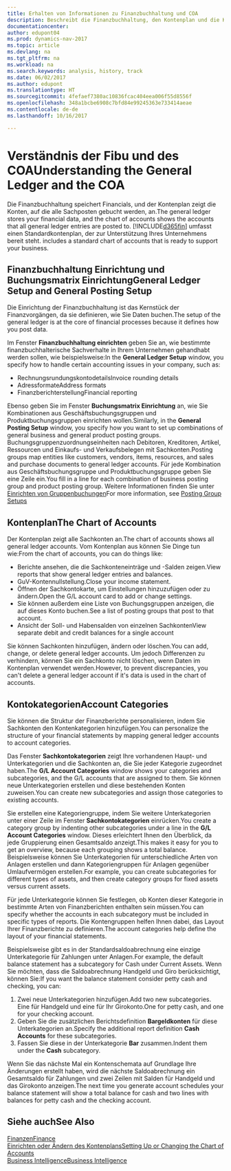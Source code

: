 ```yaml
---
title: Erhalten von Informationen zu Finanzbuchhaltung und COA
description: Beschreibt die Finanzbuchhaltung, den Kontenplan und die Kontokategorien.
documentationcenter: 
author: edupont04
ms.prod: dynamics-nav-2017
ms.topic: article
ms.devlang: na
ms.tgt_pltfrm: na
ms.workload: na
ms.search.keywords: analysis, history, track
ms.date: 06/02/2017
ms.author: edupont
ms.translationtype: HT
ms.sourcegitcommit: 4fefaef7380ac10836fcac404eea006f55d8556f
ms.openlocfilehash: 348a1bcbe6908c7bfd84e99245363e733414aeae
ms.contentlocale: de-de
ms.lasthandoff: 10/16/2017

---
```

# <a name="understanding-the-general-ledger-and-the-coa"></a><span data-ttu-id="785ee-103">Verständnis der Fibu und des COA</span><span class="sxs-lookup"><span data-stu-id="785ee-103">Understanding the General Ledger and the COA</span></span>
<span data-ttu-id="785ee-104">Die Finanzbuchhaltung speichert Financials, und der Kontenplan zeigt die Konten, auf die alle Sachposten gebucht werden, an.</span><span class="sxs-lookup"><span data-stu-id="785ee-104">The general ledger stores your financial data, and the chart of accounts shows the accounts that all general ledger entries are posted to.</span></span> [!INCLUDE[d365fin](includes/d365fin_md.md)]<span data-ttu-id="785ee-105"> umfasst einen Standardkontenplan, der zur Unterstützung Ihres Unternehmens bereit steht.</span><span class="sxs-lookup"><span data-stu-id="785ee-105"> includes a standard chart of accounts that is ready to support your business.</span></span>

## <a name="general-ledger-setup-and-general-posting-setup"></a><span data-ttu-id="785ee-106">Finanzbuchhaltung Einrichtung und Buchungsmatrix Einrichtung</span><span class="sxs-lookup"><span data-stu-id="785ee-106">General Ledger Setup and General Posting Setup</span></span>
<span data-ttu-id="785ee-107">Die Einrichtung der Finanzbuchhaltung ist das Kernstück der Finanzvorgängen, da sie definieren, wie Sie Daten buchen.</span><span class="sxs-lookup"><span data-stu-id="785ee-107">The setup of the general ledger is at the core of financial processes because it defines how you post data.</span></span>  

<span data-ttu-id="785ee-108">Im Fenster **Finanzbuchhaltung einrichten** geben Sie an, wie bestimmte finanzbuchhalterische Sachverhalte in Ihrem Unternehmen gehandhabt werden sollen, wie beispielsweise:</span><span class="sxs-lookup"><span data-stu-id="785ee-108">In the **General Ledger Setup** window, you specify how to handle certain accounting issues in your company, such as:</span></span>  

* <span data-ttu-id="785ee-109">Rechnungsrundungskontodetails</span><span class="sxs-lookup"><span data-stu-id="785ee-109">Invoice rounding details</span></span>  
* <span data-ttu-id="785ee-110">Adressformate</span><span class="sxs-lookup"><span data-stu-id="785ee-110">Address formats</span></span>  
* <span data-ttu-id="785ee-111">Finanzberichterstellung</span><span class="sxs-lookup"><span data-stu-id="785ee-111">Financial reporting</span></span>  

<span data-ttu-id="785ee-112">Ebenso geben Sie im Fenster **Buchungsmatrix Einrichtung** an, wie Sie Kombinationen aus Geschäftsbuchungsgruppen und Produktbuchungsgruppen einrichten wollen.</span><span class="sxs-lookup"><span data-stu-id="785ee-112">Similarly, in the **General Posting Setup** window, you specify how you want to set up combinations of general business and general product posting groups.</span></span> <span data-ttu-id="785ee-113">Buchungsgruppenzuordnungseinheiten nach Debitoren, Kreditoren, Artikel, Ressourcen und Einkaufs- und Verkaufsbelegen mit Sachkonten.</span><span class="sxs-lookup"><span data-stu-id="785ee-113">Posting groups map entities like customers, vendors, items, resources, and sales and purchase documents to general ledger accounts.</span></span> <span data-ttu-id="785ee-114">Für jede Kombination aus Geschäftsbuchungsgruppe und Produktbuchungsgruppe geben Sie eine Zeile ein.</span><span class="sxs-lookup"><span data-stu-id="785ee-114">You fill in a line for each combination of business posting group and product posting group.</span></span> <span data-ttu-id="785ee-115">Weitere Informationen finden Sie unter [Einrichten von Gruppenbuchungen](finance-posting-groups.md)</span><span class="sxs-lookup"><span data-stu-id="785ee-115">For more information, see [Posting Group Setups](finance-posting-groups.md)</span></span>  

## <a name="the-chart-of-accounts"></a><span data-ttu-id="785ee-116">Kontenplan</span><span class="sxs-lookup"><span data-stu-id="785ee-116">The Chart of Accounts</span></span>
<span data-ttu-id="785ee-117">Der Kontenplan zeigt alle Sachkonten an.</span><span class="sxs-lookup"><span data-stu-id="785ee-117">The chart of accounts shows all general ledger accounts.</span></span> <span data-ttu-id="785ee-118">Vom Kontenplan aus können Sie Dinge tun wie:</span><span class="sxs-lookup"><span data-stu-id="785ee-118">From the chart of accounts, you can do things like:</span></span>  

* <span data-ttu-id="785ee-119">Berichte ansehen, die die Sachkonteneinträge und -Salden zeigen.</span><span class="sxs-lookup"><span data-stu-id="785ee-119">View reports that show general ledger entries and balances.</span></span>  
* <span data-ttu-id="785ee-120">GuV-Kontennullstellung.</span><span class="sxs-lookup"><span data-stu-id="785ee-120">Close your income statement.</span></span>  
* <span data-ttu-id="785ee-121">Öffnen der Sachkontokarte, um Einstellungen hinzuzufügen oder zu ändern.</span><span class="sxs-lookup"><span data-stu-id="785ee-121">Open the G/L account card to add or change settings.</span></span>  
* <span data-ttu-id="785ee-122">Sie können außerdem eine Liste von Buchungsgruppen anzeigen, die auf dieses Konto buchen.</span><span class="sxs-lookup"><span data-stu-id="785ee-122">See a list of posting groups that post to that account.</span></span>
* <span data-ttu-id="785ee-123">Ansicht der Soll- und Habensalden von einzelnen Sachkonten</span><span class="sxs-lookup"><span data-stu-id="785ee-123">View separate debit and credit balances for a single account</span></span>  

<span data-ttu-id="785ee-124">Sie können Sachkonten hinzufügen, ändern oder löschen.</span><span class="sxs-lookup"><span data-stu-id="785ee-124">You can add, change, or delete general ledger accounts.</span></span> <span data-ttu-id="785ee-125">Um jedoch Differenzen zu verhindern, können Sie ein Sachkonto nicht löschen, wenn Daten im Kontenplan verwendet werden.</span><span class="sxs-lookup"><span data-stu-id="785ee-125">However, to prevent discrepancies, you can't delete a general ledger account if it's data is used in the chart of accounts.</span></span>  

## <a name="account-categories"></a><span data-ttu-id="785ee-126">Kontokategorien</span><span class="sxs-lookup"><span data-stu-id="785ee-126">Account Categories</span></span>
<span data-ttu-id="785ee-127">Sie können die Struktur der Finanzberichte personalisieren, indem Sie Sachkonten den Kontenkategorien hinzufügen.</span><span class="sxs-lookup"><span data-stu-id="785ee-127">You can personalize the structure of your financial statements by mapping general ledger accounts to account categories.</span></span>  

<span data-ttu-id="785ee-128">Das Fenster **Sachkontokategorien** zeigt Ihre vorhandenen Haupt- und Unterkategorien und die Sachkonten an, die Sie jeder Kategorie zugeordnet haben.</span><span class="sxs-lookup"><span data-stu-id="785ee-128">The **G/L Account Categories** window shows your categories and subcategories, and the G/L accounts that are assigned to them.</span></span> <span data-ttu-id="785ee-129">Sie können neue Unterkategorien erstellen und diese bestehenden Konten zuweisen.</span><span class="sxs-lookup"><span data-stu-id="785ee-129">You can create new subcategories and assign those categories to existing accounts.</span></span>  

<span data-ttu-id="785ee-130">Sie erstellen eine Kategoriengruppe, indem Sie weitere Unterkategorien unter einer Zeile im Fenster **Sachkontokategorien** einrücken.</span><span class="sxs-lookup"><span data-stu-id="785ee-130">You create a category group by indenting other subcategories under a line in the **G/L Account Categories** window.</span></span> <span data-ttu-id="785ee-131">Dieses erleichtert Ihnen den Überblick, da jede Gruppierung einen Gesamtsaldo anzeigt.</span><span class="sxs-lookup"><span data-stu-id="785ee-131">This makes it easy for you to get an overview, because each grouping shows a total balance.</span></span> <span data-ttu-id="785ee-132">Beispielsweise können Sie Unterkategorien für unterschiedliche Arten von Anlagen erstellen und dann Kategoriengruppen für Anlagen gegenüber Umlaufvermögen erstellen.</span><span class="sxs-lookup"><span data-stu-id="785ee-132">For example, you can create subcategories for different types of assets, and then create category groups for fixed assets versus current assets.</span></span>  

<span data-ttu-id="785ee-133">Für jede Unterkategorie können Sie festlegen, ob Konten dieser Kategorie in bestimmte Arten von Finanzberichten enthalten sein müssen.</span><span class="sxs-lookup"><span data-stu-id="785ee-133">You can specify whether the accounts in each subcategory must be included in specific types of reports.</span></span> <span data-ttu-id="785ee-134">Die Kontengruppen helfen Ihnen dabei, das Layout Ihrer Finanzberichte zu definieren.</span><span class="sxs-lookup"><span data-stu-id="785ee-134">The account categories help define the layout of your financial statements.</span></span>  

<span data-ttu-id="785ee-135">Beispielsweise gibt es in der Standardsaldoabrechnung eine einzige Unterkategorie für Zahlungen unter Anlagen.</span><span class="sxs-lookup"><span data-stu-id="785ee-135">For example, the default balance statement has a subcategory for Cash under Current Assets.</span></span> <span data-ttu-id="785ee-136">Wenn Sie möchten, dass die Saldoabrechnung Handgeld und Giro berücksichtigt, können Sie:</span><span class="sxs-lookup"><span data-stu-id="785ee-136">If you want the balance statement consider petty cash and checking, you can:</span></span>  

1. <span data-ttu-id="785ee-137">Zwei neue Unterkategorien hinzufügen.</span><span class="sxs-lookup"><span data-stu-id="785ee-137">Add two new subcategories.</span></span> <span data-ttu-id="785ee-138">Eine für Handgeld und eine für Ihr Girokonto.</span><span class="sxs-lookup"><span data-stu-id="785ee-138">One for petty cash, and one for your checking account.</span></span>  
2. <span data-ttu-id="785ee-139">Geben Sie die zusätzlichen Berichtsdefinition **Bargeldkonten** für diese Unterkategorien an.</span><span class="sxs-lookup"><span data-stu-id="785ee-139">Specify the additional report definition **Cash Accounts** for these subcategories.</span></span>  
3. <span data-ttu-id="785ee-140">Fassen Sie diese in der Unterkategorie **Bar** zusammen.</span><span class="sxs-lookup"><span data-stu-id="785ee-140">Indent them under the **Cash** subcategory.</span></span>  

<span data-ttu-id="785ee-141">Wenn Sie das nächste Mal ein Kontenschemata auf Grundlage Ihre Änderungen erstellt haben, wird die nächste Saldoabrechnung ein Gesamtsaldo für Zahlungen und zwei Zeilen mit Salden für Handgeld und das Girokonto anzeigen.</span><span class="sxs-lookup"><span data-stu-id="785ee-141">The next time you generate account schedules your balance statement will show a total balance for cash and two lines with balances for petty cash and the checking account.</span></span>  

## <a name="see-also"></a><span data-ttu-id="785ee-142">Siehe auch</span><span class="sxs-lookup"><span data-stu-id="785ee-142">See Also</span></span>
[<span data-ttu-id="785ee-143">Finanzen</span><span class="sxs-lookup"><span data-stu-id="785ee-143">Finance</span></span>](finance.md)  
[<span data-ttu-id="785ee-144">Einrichten oder Ändern des Kontenplans</span><span class="sxs-lookup"><span data-stu-id="785ee-144">Setting Up or Changing the Chart of Accounts</span></span>](finance-setup-chart-accounts.md)  
[<span data-ttu-id="785ee-145">Business Intelligence</span><span class="sxs-lookup"><span data-stu-id="785ee-145">Business Intelligence</span></span>](bi.md)  

